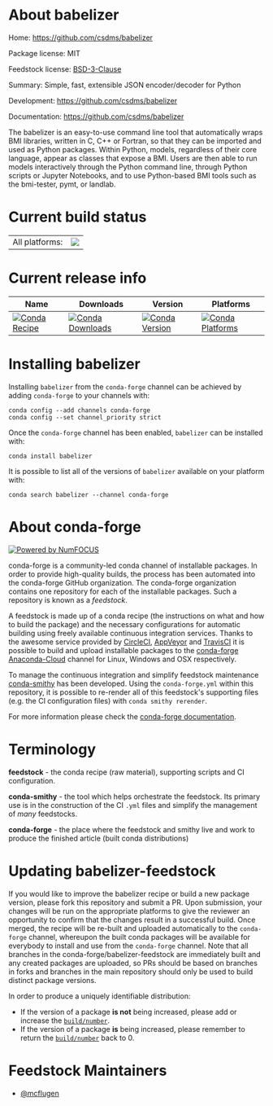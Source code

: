 About babelizer
===============

Home: https://github.com/csdms/babelizer

Package license: MIT

Feedstock license: [BSD-3-Clause](https://github.com/conda-forge/babelizer-feedstock/blob/master/LICENSE.txt)

Summary: Simple, fast, extensible JSON encoder/decoder for Python

Development: https://github.com/csdms/babelizer

Documentation: https://github.com/csdms/babelizer

The babelizer is an easy-to-use command line tool that automatically
wraps BMI libraries, written in C, C++ or Fortran, so that they can be
imported and used as Python packages. Within Python, models,
regardless of their core language, appear as classes that expose a
BMI. Users are then able to run models interactively through the
Python command line, through Python scripts or Jupyter Notebooks,
and to use Python-based BMI tools such as the bmi-tester, pymt, or landlab.


Current build status
====================


<table><tr><td>All platforms:</td>
    <td>
      <a href="https://dev.azure.com/conda-forge/feedstock-builds/_build/latest?definitionId=10690&branchName=master">
        <img src="https://dev.azure.com/conda-forge/feedstock-builds/_apis/build/status/babelizer-feedstock?branchName=master">
      </a>
    </td>
  </tr>
</table>

Current release info
====================

| Name | Downloads | Version | Platforms |
| --- | --- | --- | --- |
| [![Conda Recipe](https://img.shields.io/badge/recipe-babelizer-green.svg)](https://anaconda.org/conda-forge/babelizer) | [![Conda Downloads](https://img.shields.io/conda/dn/conda-forge/babelizer.svg)](https://anaconda.org/conda-forge/babelizer) | [![Conda Version](https://img.shields.io/conda/vn/conda-forge/babelizer.svg)](https://anaconda.org/conda-forge/babelizer) | [![Conda Platforms](https://img.shields.io/conda/pn/conda-forge/babelizer.svg)](https://anaconda.org/conda-forge/babelizer) |

Installing babelizer
====================

Installing `babelizer` from the `conda-forge` channel can be achieved by adding `conda-forge` to your channels with:

```
conda config --add channels conda-forge
conda config --set channel_priority strict
```

Once the `conda-forge` channel has been enabled, `babelizer` can be installed with:

```
conda install babelizer
```

It is possible to list all of the versions of `babelizer` available on your platform with:

```
conda search babelizer --channel conda-forge
```


About conda-forge
=================

[![Powered by NumFOCUS](https://img.shields.io/badge/powered%20by-NumFOCUS-orange.svg?style=flat&colorA=E1523D&colorB=007D8A)](http://numfocus.org)

conda-forge is a community-led conda channel of installable packages.
In order to provide high-quality builds, the process has been automated into the
conda-forge GitHub organization. The conda-forge organization contains one repository
for each of the installable packages. Such a repository is known as a *feedstock*.

A feedstock is made up of a conda recipe (the instructions on what and how to build
the package) and the necessary configurations for automatic building using freely
available continuous integration services. Thanks to the awesome service provided by
[CircleCI](https://circleci.com/), [AppVeyor](https://www.appveyor.com/)
and [TravisCI](https://travis-ci.com/) it is possible to build and upload installable
packages to the [conda-forge](https://anaconda.org/conda-forge)
[Anaconda-Cloud](https://anaconda.org/) channel for Linux, Windows and OSX respectively.

To manage the continuous integration and simplify feedstock maintenance
[conda-smithy](https://github.com/conda-forge/conda-smithy) has been developed.
Using the ``conda-forge.yml`` within this repository, it is possible to re-render all of
this feedstock's supporting files (e.g. the CI configuration files) with ``conda smithy rerender``.

For more information please check the [conda-forge documentation](https://conda-forge.org/docs/).

Terminology
===========

**feedstock** - the conda recipe (raw material), supporting scripts and CI configuration.

**conda-smithy** - the tool which helps orchestrate the feedstock.
                   Its primary use is in the construction of the CI ``.yml`` files
                   and simplify the management of *many* feedstocks.

**conda-forge** - the place where the feedstock and smithy live and work to
                  produce the finished article (built conda distributions)


Updating babelizer-feedstock
============================

If you would like to improve the babelizer recipe or build a new
package version, please fork this repository and submit a PR. Upon submission,
your changes will be run on the appropriate platforms to give the reviewer an
opportunity to confirm that the changes result in a successful build. Once
merged, the recipe will be re-built and uploaded automatically to the
`conda-forge` channel, whereupon the built conda packages will be available for
everybody to install and use from the `conda-forge` channel.
Note that all branches in the conda-forge/babelizer-feedstock are
immediately built and any created packages are uploaded, so PRs should be based
on branches in forks and branches in the main repository should only be used to
build distinct package versions.

In order to produce a uniquely identifiable distribution:
 * If the version of a package **is not** being increased, please add or increase
   the [``build/number``](https://docs.conda.io/projects/conda-build/en/latest/resources/define-metadata.html#build-number-and-string).
 * If the version of a package **is** being increased, please remember to return
   the [``build/number``](https://docs.conda.io/projects/conda-build/en/latest/resources/define-metadata.html#build-number-and-string)
   back to 0.

Feedstock Maintainers
=====================

* [@mcflugen](https://github.com/mcflugen/)

